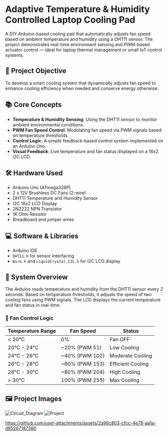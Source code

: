 # Adaptive Temperature & Humidity Controlled Laptop Cooling Pad

A DIY Arduino-based cooling pad that automatically adjusts fan speed based on ambient temperature and humidity using a DHT11 sensor. The project demonstrates real-time environment sensing and PWM-based actuator control — ideal for laptop thermal management or small IoT control systems.

## 🔧 Project Objective

To develop a smart cooling system that dynamically adjusts fan speed to enhance cooling efficiency when needed and conserve energy otherwise.

## 📚 Core Concepts

- **Temperature & Humidity Sensing**: Using the DHT11 sensor to monitor ambient environmental conditions.
- **PWM Fan Speed Control**: Modulating fan speed via PWM signals based on temperature thresholds.
- **Control Logic**: A simple feedback-based control system implemented on an Arduino Uno.
- **Visual Feedback**: Live temperature and fan status displayed on a 16x2 I2C LCD.

## 🛠️ Hardware Used

- Arduino Uno (ATmega328P)
- 2 x 12V Brushless DC Fans (2-wire)
- DHT11 Temperature and Humidity Sensor
- I2C 16x2 LCD Display
- 2N2222 NPN Transistor
- 1K Ohm Resistor
- Breadboard and jumper wires

## 💻 Software & Libraries

- Arduino IDE
- `DHT11.h` for sensor interfacing
- `Wire.h` and `LiquidCrystal_I2C.h` for I2C LCD display

## 🧠 System Overview

The Arduino reads temperature and humidity from the DHT11 sensor every 2 seconds. Based on temperature thresholds, it adjusts the speed of two cooling fans using PWM signals. The LCD displays the current temperature and fan status in real-time.

### 🔁 Fan Control Logic

| Temperature Range | Fan Speed     | Status            |
|-------------------|----------------|--------------------|
| < 20°C            | 0%             | Fan OFF            |
| 20°C - 24°C       | ~20% (PWM 51)  | Low Cooling        |
| 24°C - 26°C       | ~40% (PWM 102) | Moderate Cooling   |
| 26°C - 28°C       | ~60% (PWM 153) | Efficient Cooling  |
| 28°C - 30°C       | ~80% (PWM 204) | High Cooling       |
| > 30°C            | 100% (PWM 255) | Max Cooling        |

## 🖼️ Project Images
![Circuit_Diagram](https://github.com/user-attachments/assets/2627b02c-6fa9-4060-ae3a-addf00250424)
![Project](https://github.com/user-attachments/assets/674548be-542c-4e5b-ad30-9661952465b7)



https://github.com/user-attachments/assets/2a96c803-cfcc-4e78-aa1a-d85267187380


